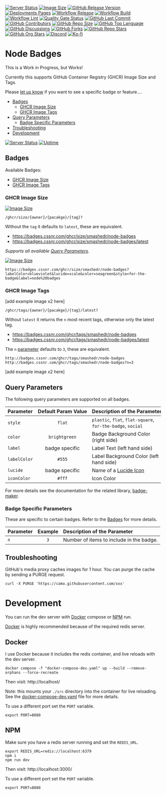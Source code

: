 [![Server Status](https://img.shields.io/website?url=https%3A%2F%2Fbadges.cssnr.com%2F&up_message=online&down_message=offline&logo=nodedotjs&logoColor=white&label=server)](https://badges.cssnr.com/)
[![Image Size](https://badges.cssnr.com/ghcr/size/smashedr/node-badges)](https://github.com/smashedr/node-badges/pkgs/container/node-badges)
[![GitHub Release Version](https://img.shields.io/github/v/release/smashedr/node-badges?logo=github)](https://github.com/smashedr/node-badges/releases/latest)
[![Deployments Pages](https://img.shields.io/github/deployments/smashedr/node-badges/swarm?logo=portainer&logoColor=white&label=swarm)](https://github.com/smashedr/node-badges/deployments/swarm)
[![Workflow Release](https://img.shields.io/github/actions/workflow/status/smashedr/node-badges/release.yaml?logo=cachet&label=release)](https://github.com/smashedr/node-badges/actions/workflows/release.yaml)
[![Workflow Build](https://img.shields.io/github/actions/workflow/status/smashedr/node-badges/build.yaml?logo=cachet&label=build)](https://github.com/smashedr/node-badges/actions/workflows/build.yaml)
[![Workflow Lint](https://img.shields.io/github/actions/workflow/status/smashedr/node-badges/lint.yaml?logo=cachet&label=lint)](https://github.com/smashedr/node-badges/actions/workflows/lint.yaml)
[![Quality Gate Status](https://sonarcloud.io/api/project_badges/measure?project=smashedr_node-badges&metric=alert_status)](https://sonarcloud.io/summary/new_code?id=smashedr_node-badges)
[![GitHub Last Commit](https://img.shields.io/github/last-commit/smashedr/node-badges?logo=github&label=updated)](https://github.com/smashedr/node-badges/pulse)
[![GitHub Contributors](https://img.shields.io/github/contributors-anon/smashedr/node-badges?logo=github)](https://github.com/smashedr/node-badges/graphs/contributors)
[![GitHub Repo Size](https://img.shields.io/github/repo-size/smashedr/node-badges?logo=bookstack&logoColor=white&label=repo%20size)](https://github.com/smashedr/node-badges?tab=readme-ov-file#readme)
[![GitHub Top Language](https://img.shields.io/github/languages/top/smashedr/node-badges?logo=htmx)](https://github.com/smashedr/node-badges/tree/master/src)
[![GitHub Discussions](https://img.shields.io/github/discussions/smashedr/node-badges?logo=github)](https://github.com/smashedr/node-badges/discussions)
[![GitHub Forks](https://img.shields.io/github/forks/smashedr/node-badges?style=flat&logo=github)](https://github.com/smashedr/node-badges/forks)
[![GitHub Repo Stars](https://img.shields.io/github/stars/smashedr/node-badges?style=flat&logo=github)](https://github.com/smashedr/node-badges/stargazers)
[![GitHub Org Stars](https://img.shields.io/github/stars/cssnr?style=flat&logo=github&label=org%20stars)](https://cssnr.github.io/)
[![Discord](https://img.shields.io/discord/899171661457293343?logo=discord&logoColor=white&label=discord&color=7289da)](https://discord.gg/wXy6m2X8wY)
[![Ko-fi](https://img.shields.io/badge/Ko--fi-72a5f2?logo=kofi&label=support)](https://ko-fi.com/cssnr)

# Node Badges

This is a Work in Progress, but Works!

Currently this supports GitHub Container Registry (GHCR) Image Size and Tags.

Please [let us know](https://github.com/smashedr/node-badges/discussions/categories/feature-requests) if you want to see a specific badge or feature....

- [Badges](#badges)
  - [GHCR Image Size](#ghcr-image-size)
  - [GHCR Image Tags](#ghcr-image-tags)
- [Query Parameters](#query-parameters)
  - [Badge Specific Parameters](#badge-specific-parameters)
- [Troubleshooting](#Troubleshooting)
- [Development](#development)

[![Server Status](https://img.shields.io/website?url=https%3A%2F%2Fbadges.cssnr.com%2F&up_message=online&down_message=offline&style=for-the-badge&logo=nodedotjs&logoColor=white&label=server)](https://badges.cssnr.com/)
[![Uptime](https://badges.cssnr.com/uptime?style=for-the-badge)](https://badges.cssnr.com/uptime?style=for-the-badge)

## Badges

Available Badges:

- [GHCR Image Size](#ghcr-image-size)
- [GHCR Image Tags](#ghcr-image-tags)

### GHCR Image Size

[![Image Size](https://badges.cssnr.com/ghcr/size/smashedr/node-badges)](https://github.com/smashedr/node-badges/pkgs/container/node-badges)

`/ghcr/size/{owner}/{pacakge}/{tag}?`

Without the `tag` it defaults to `latest`, these are equivalent.

- https://badges.cssnr.com/ghcr/size/smashedr/node-badges
- https://badges.cssnr.com/ghcr/size/smashedr/node-badges/latest

_Supports all available [Query Parameters](#query-parameters)._

[![Image Size](https://badges.cssnr.com/ghcr/size/smashedr/node-badges?labelColor=blueviolet&lucide=scale&color=seagreen&style=for-the-badge&label=node%20badges)](#query-parameters)

```text
https://badges.cssnr.com/ghcr/size/smashedr/node-badges?labelColor=blueviolet&lucide=scale&color=seagreen&style=for-the-badge&label=node%20badges
```

### GHCR Image Tags

[add example image x2 here]

`/ghcr/tags/{owner}/{pacakge}/{tag}/latest?`

Without `latest` it returns the `n` most recent tags, otherwise only the latest tag.

- https://badges.cssnr.com/ghcr/tags/smashedr/node-badges
- https://badges.cssnr.com/ghcr/tags/smashedr/node-badges/latest

The `n` [parameter](#badge-specific-parameters) defaults to `3`, these are equivalent.

```text
http://badges.cssnr.com/ghcr/tags/smashedr/node-badges
http://badges.cssnr.com/ghcr/tags/smashedr/node-badges?n=3
```

[add example image x2 here]

## Query Parameters

The following query parameters are supported on all badges.

| Parameter    | Default&nbsp;Param&nbsp;Value | Description&nbsp;of&nbsp;the&nbsp;Parameter                 |
| :----------- | :---------------------------: | :---------------------------------------------------------- |
| `style`      |            `flat`             | `plastic`, `flat`, `flat-square`, `for-the-badge`, `social` |
| `color`      |         `brightgreen`         | Badge Background Color (right side)                         |
| `label`      |        badge specific         | Label Text (left hand side)                                 |
| `labelColor` |            `#555`             | Label Background Color (left hand side)                     |
| `lucide`     |        badge specific         | Name of a [Lucide Icon](https://lucide.dev/icons/)          |
| `iconColor`  |            `#fff`             | Icon Color                                                  |

For more details see the documentation for the related library, [badge-maker](https://www.npmjs.com/package/badge-maker).

### Badge Specific Parameters

These are specific to certain badges. Refer to the [Badges](#badges) for more details.

| Parameter | Example | Description&nbsp;of&nbsp;the&nbsp;Parameter |
| :-------- | :-----: | :------------------------------------------ |
| `n`       |   `3`   | Number of items to include in the badge.    |

## Troubleshooting

GitHub's media proxy caches images for 1 hour. You can purge the cache by sending a PURGE request.

```text
curl -X PURGE 'https://camo.githubusercontent.com/xxx'
```

# Development

You can run the dev server with [Docker](#docker) compose or [NPM](#npm) run.

[Docker](#docker) is highly recommended because of the required redis server.

## Docker

I use Docker because it includes the redis container, and live reloads with the dev server.

```shell
docker compose -f "docker-compose-dev.yaml" up --build --remove-orphans --force-recreate
```

Then visit: http://localhost/

Note: this mounts your `./src` directory into the container for live reloading.  
See the [docker-compose-dev.yaml](docker-compose-dev.yaml) file for more details.

To use a different port set the `PORT` variable.

```shell
export PORT=8080
```

## NPM

Make sure you have a redis server running and set the `REDIS_URL`.

```shell
export REDIS_URL=redis://localhost:6379
npm i
npm run dev
```

Then visit: http://localhost:3000/

To use a different port set the `PORT` variable.

```shell
export PORT=8080
```
